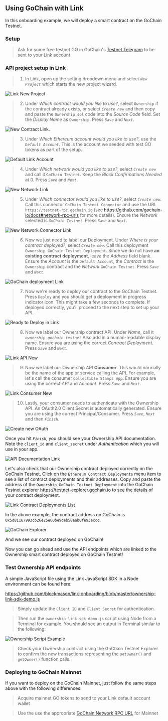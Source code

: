 ## Using GoChain with Link
In this onboarding example, we will deploy a smart contract on the GoChain Testnet. 

### Setup
> Ask for some free testnet GO in GoChain's [Testnet Telegram](https://t.me/gochain_testnet) to be sent to your Link account

### API project setup in Link
> 1. In Link, open up the setting dropdown menu and select *`New Project`* which starts the new project wizard.

![Link New Project](images/link_new_project.png)

> 2. Under *Which contract would you like to use?*, select `Ownership` if the contract already exists, or select *`Create new`* and then copy and paste the `Ownership.sol` code into the *Source Code* field. Set the *Display Name* as `Ownership`. Press *`Save`* and *`Next`*.

![New Contract Link](images/new_contract_link.png).

> 3. Under *Which Ethereum account would you like to use?*, use the *`Default Account`*. This is the account we seeded with test GO tokens as part of the setup. 

![Default Link Account](images/default_account_link.png)

> 4. Under *Which network would you like to use?*, select *`Create new`* and call it `GoChain Testnet`. Keep the *Block Confirmations Needed* at 0. Press *`Save`* and *`Next`*.

![New Network Link](images/new_network_link.png)

> 5. Under *Which connector would you like to use?*, select *`Create new`*. Call this connector `GoChain Testnet Connector` and use the URL `https://testnet-rpc.gochain.io` (see https://github.com/gochain-io/docs#network-rpc-urls for more details). Ensure the *Network* selected is *`GoChain Testnet`*. Press *`Save`* and *`Next`*.

![New Network Connector Link](images/network_connector_link.png)

> 6. Now we just need to label our Deployment. Under *Where is your contract deployed?*, select *`Create new`*. Call this deployment `Ownership GoChain Testnet Deployment`. Since we do not have **an existing contract deployment**, leave the *Address* field blank. Ensure the *Account* is the `Default Account`, the *Contract* is the `Ownership` contract and the *Network* `GoChain Testnet`. Press *`Save`* and *`Next`*.

![GoChain deployment Link](images/contract_deployment_link.png)

> 7. Now we're ready to deploy our contract to the GoChain Testnet. Press `Deploy` and you should get a deployment in progress indicator icon. This might take a few seconds to complete. If deployed correctly, you'll proceed to the next step to set up your API.

![Ready to Deploy in Link](images/ready_deploy_link.png)

> 8. Now we label our Ownership contract API. Under *Name*, call it *`ownership-gochain-testnet`* Also add in a human-readable display name. Ensure you are using the correct *Contract Deployment*. Press *`Save`* and *`Next`*.

![Link API New](images/link_api_new.png)

> 9. Now we label our Ownership API **Consumer**. This would normally be the name of the app or service calling the API. For example, let's call the consumer `Collectible Stamps App`. Ensure you are using the correct *API* and *Account*. Press *`Save`* and *`Next`*.

![Link Consumer New](images/link_consumer_new.png)

> 10. Lastly, your consumer needs to authenticate with the Ownership API. An OAuth2.0 Client Secret is automatically generated. Ensure you are using the correct Principal/Consumer. Press *`Save`*, *`Next`* and then *`Finish`*.

![Create new OAuth](images/oauth_link_new.png)

Once you hit *`Finish`*, you should see your Ownership API documentation. Note the `client_id` and `client_secret` under *Authentication* which you will use in your app. 

![API Documentation Link](images/api_documentation_link.png)

Let's also check that our Ownership contract deployed correctly on the GoChain Testnet. Click on the `Ethereum Contract Deployments` menu item to see a list of contract deployments and their addresses. Copy and paste the address of the `Ownership GoChain Testnet Deployment` into the GoChain Testnet explorer https://testnet-explorer.gochain.io to see the details of your contract deployment.

![Link Contract Deployments List](images/link_contract_deployments_list.png)

In the above example, the contract address on GoChain is `0x5d81167993cb26e25e60be9deb58aab0fe93eccc`.

![GoChain Explorer](images/gochain_explorer_contract.png)

And we see our contract deployed on GoChain!

Now you can go ahead and use the API endpoints which are linked to the Ownership smart contract deployed on GoChain Testnet!

### Test Ownership API endpoints
A simple JavaScript file using the Link JavaScript SDK in a Node environment can be found here:

https://github.com/blockmason/link-onboarding/blob/master/ownership-link-sdk-demo.js

> Simply update the `Client ID` and `Client Secret` for authentication.

 > Then run the `ownership-link-sdk-demo.js` script using Node from a Terminal for example. You should see an output in Terminal similar to the following:

 ![Ownership Script Example](images/ownership_script_example.png)

 > Check your Ownership contract using the GoChain Testnet Explorer to confirm the new transactions representing the `setOwner()` and `getOwner()` function calls. 

### Deploying to GoChain Mainnet

If you want to deploy on the GoChain Mainnet, just follow the same steps above with the following differences:
  > Acquire mainnet GO tokens to send to your Link default account wallet
  
  > Use the use the appropriate [GoChain Network RPC URL](https://github.com/gochain-io/docs#network-rpc-urls) for Mainnet
